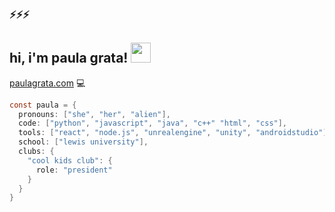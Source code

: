 ### ⚡⚡⚡
## hi, i'm paula grata! <img src="https://cdn3.emoji.gg/emojis/5226-bongocat-wave.gif" width="32">
[paulagrata.com](https://paulagrata.com) 💻

```java
const paula = {
  pronouns: ["she", "her", "alien"],
  code: ["python", "javascript", "java", "c++" "html", "css"],
  tools: ["react", "node.js", "unrealengine", "unity", "androidstudio"],
  school: ["lewis university"],
  clubs: {
    "cool kids club": {
      role: "president"
    }
  }
}
```

